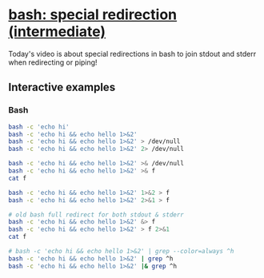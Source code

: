 # [bash: special redirection (intermediate)](https://youtu.be/3f8xjDr789Q)

Today's video is about special redirections in bash to join stdout and stderr when redirecting or piping!

## Interactive examples

### Bash

```bash
bash -c 'echo hi'
bash -c 'echo hi && echo hello 1>&2'
bash -c 'echo hi && echo hello 1>&2' > /dev/null
bash -c 'echo hi && echo hello 1>&2' 2> /dev/null

bash -c 'echo hi && echo hello 1>&2' >& /dev/null
bash -c 'echo hi && echo hello 1>&2' >& f
cat f

bash -c 'echo hi && echo hello 1>&2' 1>&2 > f
bash -c 'echo hi && echo hello 1>&2' 2>&1 > f

# old bash full redirect for both stdout & stderr
bash -c 'echo hi && echo hello 1>&2' &> f
bash -c 'echo hi && echo hello 1>&2' > f 2>&1
cat f

# bash -c 'echo hi && echo hello 1>&2' | grep --color=always ^h
bash -c 'echo hi && echo hello 1>&2' | grep ^h
bash -c 'echo hi && echo hello 1>&2' |& grep ^h
```
